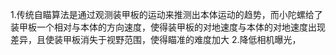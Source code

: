 1.传统自瞄算法是通过观测装甲板的运动来推测出本体运动的趋势，而小陀螺给了装甲板一个相对与本体的方向速度，使得装甲板的对地速度与本体的对地速度出现差异，且使装甲板消失于视野范围，使得瞄准的难度加大
2.降低相机曝光，
